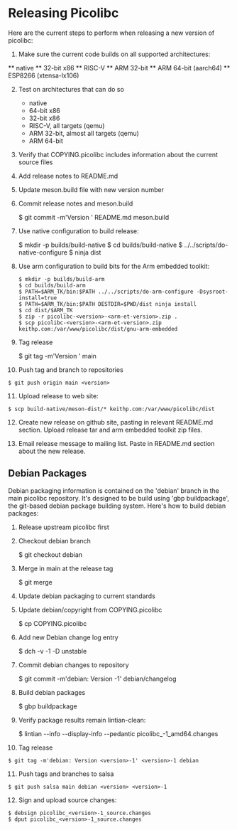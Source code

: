 # Releasing Picolibc

Here are the current steps to perform when releasing a new version of
picolibc:

 1. Make sure the current code builds on all supported architectures:

   ** native
   ** 32-bit x86
   ** RISC-V
   ** ARM 32-bit
   ** ARM 64-bit (aarch64)
   ** ESP8266 (xtensa-lx106)
 
 2. Test on architectures that can do so

    * native
    * 64-bit x86
    * 32-bit x86
    * RISC-V, all targets (qemu)
    * ARM 32-bit, almost all targets (qemu)
    * ARM 64-bit

 3. Verify that COPYING.picolibc includes information
    about the current source files

 4. Add release notes to README.md
 
 5. Update meson.build file with new version number

 6. Commit release notes and meson.build

	$ git commit -m'Version <version>' README.md meson.build

 7. Use native configuration to build release:

	$ mkdir -p builds/build-native
	$ cd builds/build-native
        $ ../../scripts/do-native-configure
	$ ninja dist

 8. Use arm configuration to build bits for the Arm embedded toolkit:

        $ mkdir -p builds/build-arm
        $ cd builds/build-arm
        $ PATH=$ARM_TK/bin:$PATH ../../scripts/do-arm-configure -Dsysroot-install=true
        $ PATH=$ARM_TK/bin:$PATH DESTDIR=$PWD/dist ninja install
        $ cd dist/$ARM_TK
        $ zip -r picolibc-<version>-<arm-et-version>.zip .
        $ scp picolibc-<version>-<arm-et-version>.zip keithp.com:/var/www/picolibc/dist/gnu-arm-embedded

 9. Tag release

	$ git tag -m'Version <version>' <version> main

 10. Push tag and branch to repositories

	$ git push origin main <version>

 11. Upload release to web site:

	$ scp build-native/meson-dist/* keithp.com:/var/www/picolibc/dist

 12. Create new release on github site, pasting in relevant README.md
     section. Upload release tar and arm embedded toolkit zip files.

 13. Email release message to mailing list. Paste in README.md section
     about the new release.

## Debian Packages

Debian packaging information is contained on the 'debian' branch in
the main picolibc repository. It's designed to be build using 'gbp
buildpackage', the git-based debian package building system. Here's
how to build debian packages:

 1. Release upstream picolibc first

 2. Checkout debian branch

	$ git checkout debian

 3. Merge in main at the release tag

	$ git merge <release-tag>

 4. Update debian packaging to current standards

 5. Update debian/copyright from COPYING.picolibc

	$ cp COPYING.picolibc 

 6. Add new Debian change log entry

	$ dch -v <release>-1 -D unstable

 7. Commit debian changes to repository

	$ git commit -m'debian: Version <version>-1' debian/changelog

 8. Build debian packages

	$ gbp buildpackage

 9. Verify package results remain lintian-clean:

	$ lintian --info --display-info --pedantic picolibc_<version>-1_amd64.changes

 10. Tag release

	$ git tag -m'debian: Version <version>-1' <version>-1 debian

 11. Push tags and branches to salsa

	$ git push salsa main debian <version> <version>-1

 12. Sign and upload source changes:

	$ debsign picolibc_<version>-1_source.changes
	$ dput picolibc_<version>-1_source.changes
